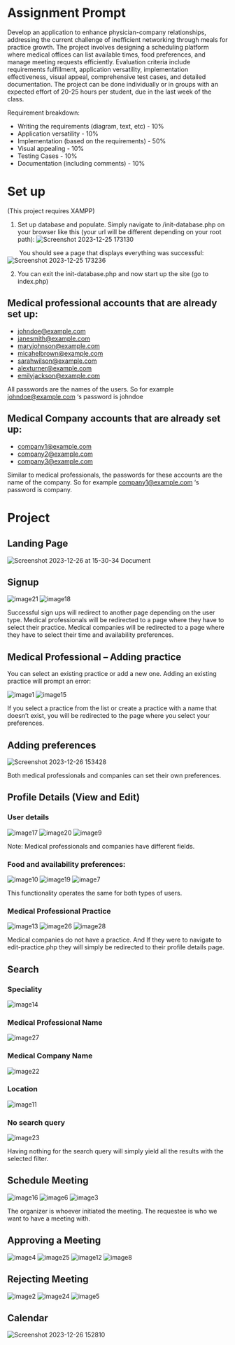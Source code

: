 # Assignment Prompt

Develop an application to enhance physician-company relationships, addressing the current challenge of inefficient networking through meals for practice growth. The project involves designing a scheduling platform where medical offices can list available times, food preferences, and manage meeting requests efficiently. Evaluation criteria include requirements fulfillment, application versatility, implementation effectiveness, visual appeal, comprehensive test cases, and detailed documentation. The project can be done individually or in groups with an expected effort of 20-25 hours per student, due in the last week of the class.

Requirement breakdown:

- Writing the requirements (diagram, text, etc) - 10%
- Application versatility - 10%
- Implementation (based on the requirements) - 50%
- Visual appealing - 10%
- Testing Cases - 10%
- Documentation (including comments) - 10%

# Set up
(This project requires XAMPP)

1. Set up database and populate. Simply navigate to /init-database.php on your browser like this (your url will be different depending on your root path):
![Screenshot 2023-12-25 173130](https://github.com/jangel01/CPSC-431-project/assets/60250253/15841db3-c722-43ad-8030-32cf6d9663f9)

&nbsp;&nbsp;&nbsp;&nbsp;&nbsp;&nbsp; You should see a page that displays everything was successful: ![Screenshot 2023-12-25 173236](https://github.com/jangel01/CPSC-431-project/assets/60250253/3f2370d0-0f4e-4df3-bd6f-f6d689875917)

2. You can exit the init-database.php and now start up the site (go to index.php)

## Medical professional accounts that are already set up:
- johndoe@example.com
- janesmith@example.com
- maryjohnson@example.com
- micahelbrown@example.com
- sarahwilson@example.com
- alexturner@example.com
- emilyjackson@example.com

All passwords are the names of the users. So for example johndoe@example.com ‘s password
is johndoe

## Medical Company accounts that are already set up:
- company1@example.com
- company2@example.com
- company3@example.com

Similar to medical professionals, the passwords for these accounts are the name of the
company. So for example company1@example.com ‘s password is company.

# Project

## Landing Page
![Screenshot 2023-12-26 at 15-30-34 Document](https://github.com/jangel01/CPSC-431-project/assets/60250253/34cdcbd5-b9a0-45f0-82f8-9585dbabd3d2)

## Signup
![image21](https://github.com/jangel01/CPSC-431-project/assets/60250253/38c07e68-1eb2-4286-832d-aa170ef8370c)
![image18](https://github.com/jangel01/CPSC-431-project/assets/60250253/a1703f4f-3b00-4d86-8e56-72311c69bc65)

Successful sign ups will redirect to another page depending on the user type. Medical professionals will be redirected to a page where they have to select their practice. Medical companies will be redirected to a page where they have to select their time and availability preferences.

## Medical Professional – Adding practice
You can select an existing practice or add a new one. Adding an existing practice will prompt an error: 

![image1](https://github.com/jangel01/CPSC-431-project/assets/60250253/a5e983fc-2617-403e-adeb-7424ecb4c994)
![image15](https://github.com/jangel01/CPSC-431-project/assets/60250253/3e957da1-f653-4aa8-86c7-b2e8f2cfc9fc)

If you select a practice from the list or create a practice with a name that doesn’t exist, you will be redirected to the page where you select your preferences. 

## Adding preferences
![Screenshot 2023-12-26 153428](https://github.com/jangel01/CPSC-431-project/assets/60250253/c4060a22-d708-4a20-b101-b8eb69ff0ef4)

Both medical professionals and companies can set their own preferences.

## Profile Details (View and Edit)
### User details 

![image17](https://github.com/jangel01/CPSC-431-project/assets/60250253/f3bb1beb-1fb6-4532-8aae-c4e86a674afd)
![image20](https://github.com/jangel01/CPSC-431-project/assets/60250253/53df4d83-c68f-4422-a19c-f4a09d58178c)
![image9](https://github.com/jangel01/CPSC-431-project/assets/60250253/35646742-716e-4fbc-a812-1072beaa4295)

Note: Medical professionals and companies have different fields.

### Food and availability preferences:
![image10](https://github.com/jangel01/CPSC-431-project/assets/60250253/ad3a6b5f-1474-45cf-b170-af7e5d00d8d4)
![image19](https://github.com/jangel01/CPSC-431-project/assets/60250253/f25110c2-56c0-4c94-94fc-2e1f48e27ce7)
![image7](https://github.com/jangel01/CPSC-431-project/assets/60250253/c0249754-66c5-456c-b857-d94c8f65275b)

This functionality operates the same for both types of users.

### Medical Professional Practice
![image13](https://github.com/jangel01/CPSC-431-project/assets/60250253/ade8ab16-e349-4b6b-851a-c87316a2c63b)
![image26](https://github.com/jangel01/CPSC-431-project/assets/60250253/74056c3c-1f40-4dda-a6b1-0c79888d4ece)
![image28](https://github.com/jangel01/CPSC-431-project/assets/60250253/624f9e5d-e21c-4562-9932-c9c17e9d9aaa)

Medical companies do not have a practice. And If they were to navigate to edit-practice.php they will simply be redirected to their profile details page.

## Search
### Speciality
![image14](https://github.com/jangel01/CPSC-431-project/assets/60250253/9ca69b1d-4ea1-461f-a3f3-c108a62a7eb1)
### Medical Professional Name
![image27](https://github.com/jangel01/CPSC-431-project/assets/60250253/7e6c84e0-bfd6-4b03-812c-3c02d103db97)
### Medical Company Name
![image22](https://github.com/jangel01/CPSC-431-project/assets/60250253/ae005af9-8a34-46e4-9007-94da47e084fa)
### Location
![image11](https://github.com/jangel01/CPSC-431-project/assets/60250253/0ce0790e-0e69-41c2-b82f-ca5fa4022065)
### No search query
![image23](https://github.com/jangel01/CPSC-431-project/assets/60250253/ecd9c7a3-9fe0-4074-b7d6-013c9c104430)

Having nothing for the search query will simply yield all the results with the selected filter.

## Schedule Meeting
![image16](https://github.com/jangel01/CPSC-431-project/assets/60250253/8456bcf6-74a1-4b28-b462-13447938449b)
![image6](https://github.com/jangel01/CPSC-431-project/assets/60250253/afafb7fa-6126-497f-8a3b-bba5d488cd2e)
![image3](https://github.com/jangel01/CPSC-431-project/assets/60250253/c61328f9-7813-4596-b9b7-186d61ce7601)

The organizer is whoever initiated the meeting. The requestee is who we want to have a meeting with.

## Approving a Meeting
![image4](https://github.com/jangel01/CPSC-431-project/assets/60250253/31653064-b453-4866-a275-b37cd9f8a6f4)
![image25](https://github.com/jangel01/CPSC-431-project/assets/60250253/5725904f-330d-4354-9907-698e29c826ae)
![image12](https://github.com/jangel01/CPSC-431-project/assets/60250253/bcc26902-d20c-4cc5-bc90-83e19b686456)
![image8](https://github.com/jangel01/CPSC-431-project/assets/60250253/57bc4aca-a3ca-4497-b524-3e27adc74891)

## Rejecting Meeting
![image2](https://github.com/jangel01/CPSC-431-project/assets/60250253/9ca35a70-a64c-4215-8423-83f25d2502e1)
![image24](https://github.com/jangel01/CPSC-431-project/assets/60250253/00089e64-bd7c-4884-93a4-02fe4697e345)
![image5](https://github.com/jangel01/CPSC-431-project/assets/60250253/5e3f465e-14b4-46c9-a831-ec511fa3bbd7)

## Calendar
![Screenshot 2023-12-26 152810](https://github.com/jangel01/CPSC-431-project/assets/60250253/40af8f56-9b43-4111-a664-c02f0e4a6b91)


